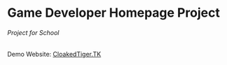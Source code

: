 # Game Developer Homepage Project
###### Project for School

Demo Website: [CloakedTiger.TK](https://cloakedtiger.tk/)

